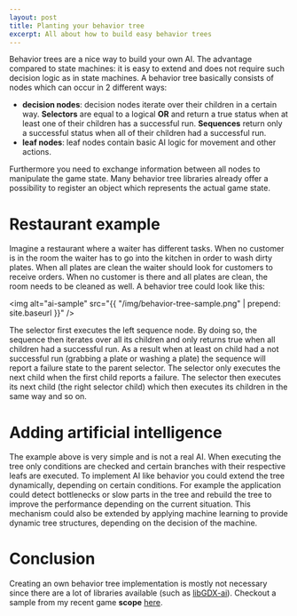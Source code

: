 ```yaml
---
layout: post
title: Planting your behavior tree
excerpt: All about how to build easy behavior trees
---
```

Behavior trees are a nice way to build your own AI. The advantage compared to state machines: it is easy to extend and does not require such decision logic as in state machines. A behavior tree basically consists of nodes which can occur in 2 different ways:

* **decision nodes**: decision nodes iterate over their children in a certain way. **Selectors** are equal to a logical **OR** and return a true status when at least one of their children has a successful run. **Sequences** return only a successful status when all of their children had a successful run.
* **leaf nodes**: leaf nodes contain basic AI logic for movement and other actions.

Furthermore you need to exchange information between all nodes to manipulate the game state. Many behavior tree libraries already offer a possibility to register an object which represents the actual game state.

# Restaurant example

Imagine a restaurant where a waiter has different tasks. When no customer is in the room the waiter has to go into the kitchen in order to wash dirty plates. When all plates are clean the waiter should look for customers to receive orders. When no customer is there and all plates are clean, the room needs to be cleaned as well. A behavior tree could look like this:

<img alt="ai-sample" src="{{ "/img/behavior-tree-sample.png" | prepend: site.baseurl }}" />

The selector first executes the left sequence node. By doing so, the sequence then iterates over all its children and only returns true when all children had a successful run. As a result when at least on child had a not successful run (grabbing a plate or washing a plate) the sequence will report a failure state to the parent selector. The selector only executes the next child when the first child reports a failure. The selector then executes its next child (the right selector child) which then executes its children in the same way and so on.

# Adding artificial intelligence

The example above is very simple and is not a real AI. When executing the tree only conditions are checked and certain branches with their respective leafs are executed. To implement AI like behavior you could extend the tree dynamically, depending on certain conditions. For example the application could detect bottlenecks or slow parts in the tree and rebuild the tree to improve the performance depending on the current situation. This mechanism could also be extended by applying machine learning to provide dynamic tree structures, depending on the decision of the machine.

# Conclusion

Creating an own behavior tree implementation is mostly not necessary since there are a lot of libraries available (such as [libGDX-ai](https://github.com/libgdx/gdx-ai/wiki/Behavior-Trees)). Checkout a sample from my recent game **scope** [here](https://github.com/MyRealityCoding/scope/tree/master/core/src/nl/fontys/scope/core/logic/ai).
